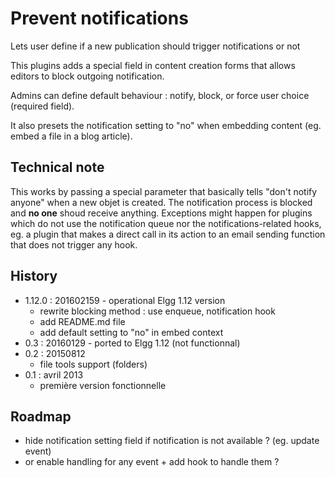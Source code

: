 # Prevent notifications
Lets user define if a new publication should trigger notifications or not

This plugins adds a special field in content creation forms that allows editors to block outgoing notification.

Admins can define default behaviour : notify, block, or force user choice (required field).

It also presets the notification setting to "no" when embedding content (eg. embed a file in a blog article).


## Technical note
This works by passing a special parameter that basically tells "don't notify anyone" when a new objet is created. The notification process is blocked and **no one** shoud receive anything. 
Exceptions might happen for plugins which do not use the notification queue nor the notifications-related hooks, eg. a plugin that makes a direct call in its action to an email sending function that does not trigger any hook.


## History
 - 1.12.0 : 201602159 - operational Elgg 1.12 version
	 - rewrite blocking method : use enqueue, notification hook
	 - add README.md file
	 - add default setting to "no" in embed context
 - 0.3 : 20160129 - ported to Elgg 1.12 (not functionnal)
 - 0.2 : 20150812
	 - file tools support (folders) 
 - 0.1 : avril 2013
	 - première version fonctionnelle


## Roadmap
 - hide notification setting field if notification is not available ? (eg. update event)
 - or enable handling for any event + add hook to handle them ?


